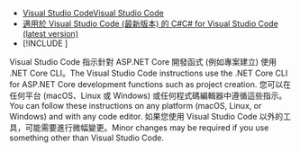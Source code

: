 * [<span data-ttu-id="b35f8-101">Visual Studio Code</span><span class="sxs-lookup"><span data-stu-id="b35f8-101">Visual Studio Code</span></span>](https://code.visualstudio.com/download)
* [<span data-ttu-id="b35f8-102">適用於 Visual Studio Code (最新版本) 的 C#</span><span class="sxs-lookup"><span data-stu-id="b35f8-102">C# for Visual Studio Code (latest version)</span></span>](https://marketplace.visualstudio.com/items?itemName=ms-vscode.csharp)
* [!INCLUDE [](~/includes/3.0-SDK.md)]

<span data-ttu-id="b35f8-103">Visual Studio Code 指示針對 ASP.NET Core 開發函式 (例如專案建立) 使用 .NET Core CLI。</span><span class="sxs-lookup"><span data-stu-id="b35f8-103">The Visual Studio Code instructions use the .NET Core CLI for ASP.NET Core development functions such as project creation.</span></span> <span data-ttu-id="b35f8-104">您可以在任何平台 (macOS、Linux 或 Windows) 或任何程式碼編輯器中遵循這些指示。</span><span class="sxs-lookup"><span data-stu-id="b35f8-104">You can follow these instructions on any platform (macOS, Linux, or Windows) and with any code editor.</span></span> <span data-ttu-id="b35f8-105">如果您使用 Visual Studio Code 以外的工具，可能需要進行微幅變更。</span><span class="sxs-lookup"><span data-stu-id="b35f8-105">Minor changes may be required if you use something other than Visual Studio Code.</span></span>
